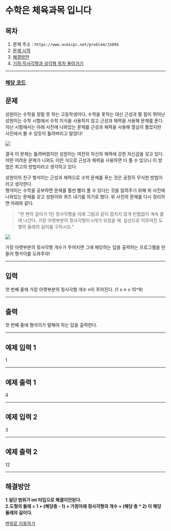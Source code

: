 # 수학은 체육과목 입니다

## 목차

1. 문제 주소 : `https://www.acmicpc.net/problem/15894`
2. [문제 시작](#문제)
3. [해결방안](#해결방안)
4. [기하:직사각형과 삼각형 목차 돌아가기](../README.md)
___

### [해당 코드](./수학은체육과목입니다.java)

## 문제

성원이는 수학을 정말 못 하는 고등학생이다. 수학을 못하는 대신 근성과 팔 힘이 뛰어난 성원이는 수학 시험에서 수학 지식을 사용하지 않고 근성과 체력을 사용해 문제를 푼다.<br>
지난 시험에서는 아래 사진에 나와있는 문제를 근성과 체력을 사용해 열심히 풀었지만 사진에서 볼 수 있듯이 틀려버리고 말았다!

<img src="https://github.com/user-attachments/assets/164c3bda-4f77-4381-8971-d790e6fb0b30">

결국 이 문제는 틀려버렸지만 성원이는 여전히 자신의 체력에 강한 자신감을 갖고 있다.<br>
어떤 어려운 문제가 나와도 이런 식으로 근성과 체력을 사용하면 다 풀 수 있으니 이 방법은 최고의 방법이라고 생각하고 있다.

성원이의 친구 형석이는 근성과 체력으로 수학 문제를 푸는 것은 굉장히 무식한 방법이라고 생각한다.<br>
형석이는 수학을 공부하면 문제를 훨씬 빨리 풀 수 있다는 것을 알려주기 위해 위 사진에 나와있는 문제를 갖고 성원이와 퀴즈 내기를 하기로 했다. 위 사진의 문제를 다시 정리하면 아래와 같다.

> "한 변의 길이가 1인 정사각형을 아래 그림과 같이 겹치지 않게 빈틈없이 계속 붙여 나간다. 가장 아랫부분의 정사각형이 n개가 되었을 때, 실선으로 이루어진 도형의 둘레의 길이를 구하시오."

<img src="https://github.com/user-attachments/assets/1cab8eac-d10e-4691-b113-424056ad9f80">

가장 아랫부분의 정사각형 개수가 주어지면 그에 해당하는 답을 출력하는 프로그램을 만들어 형석이를 도와주자!

___

## 입력

첫 번째 줄에 가장 아랫부분의 정사각형 개수 n이 주어진다. (1 ≤ n ≤ 10^9)
___
## 출력

첫 번째 줄에 형석이가 말해야 하는 답을 출력한다.
___

## 예제 입력 1

1

---

## 예제 출력 1

4

---

## 예제 입력 2

3

---

## 예제 출력 2

12

---

## 해결방안
**1.일단 범위가 int 타입으로 해결이안된다.** <br>
**2.도형의 둘레 = 1 + (해당층 - 1)  + 가장아래 정사각형의 개수 + (해당 층 * 2) 이 해당 둘레의 길이다.** <br>

[맨위로 이동하기](#수학은-체육과목-입니다)